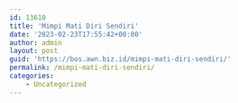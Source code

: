 ```yaml
---
id: 13610
title: 'Mimpi Mati Diri Sendiri'
date: '2023-02-23T17:55:42+00:00'
author: admin
layout: post
guid: 'https://bos.awn.biz.id/mimpi-mati-diri-sendiri/'
permalink: /mimpi-mati-diri-sendiri/
categories:
    - Uncategorized
---
```


